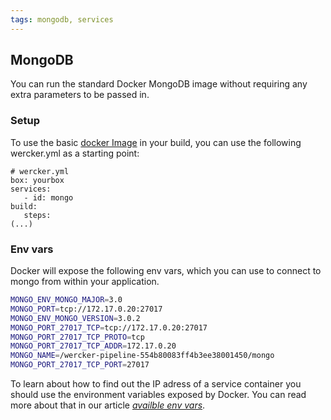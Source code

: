 ```yaml
---
tags: mongodb, services
---
```


## MongoDB
You can run the standard Docker MongoDB image without requiring any extra parameters to be passed in. 

### Setup
To use the basic [docker Image](https://registry.hub.docker.com/_/mongo/) in your build, you can use the following wercker.yml as a starting point:

```
# wercker.yml
box: yourbox
services:
   - id: mongo
build:
   steps:
(...)
```

### Env vars
Docker will expose the following env vars, which you can use to connect to mongo from within your application. 

```sh
MONGO_ENV_MONGO_MAJOR=3.0
MONGO_PORT=tcp://172.17.0.20:27017
MONGO_ENV_MONGO_VERSION=3.0.2
MONGO_PORT_27017_TCP=tcp://172.17.0.20:27017
MONGO_PORT_27017_TCP_PROTO=tcp
MONGO_PORT_27017_TCP_ADDR=172.17.0.20
MONGO_NAME=/wercker-pipeline-554b80083ff4b3ee38001450/mongo
MONGO_PORT_27017_TCP_PORT=27017
```

To learn about how to find out the IP adress of a service container you should use the environment variables exposed by Docker. You can read more about that in our article [_availble env vars_](http://devcenter.wercker.io/docs/services/available-env-vars.html).
